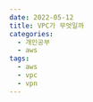 ```yaml
---
date: 2022-05-12
title: VPC가 무엇일까
categories:
  - 개인공부
  - aws
tags:
  - aws
  - vpc
  - vpn
---
```

